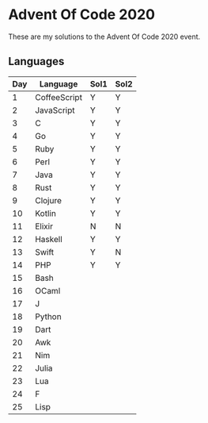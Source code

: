 # Advent Of Code 2020

These are my solutions to the Advent Of Code 2020 event.

## Languages

| Day | Language |Sol1|Sol2|
|-----|----------|----|----|
|1|CoffeeScript|Y|Y|
|2|JavaScript|Y|Y|
|3|C|Y|Y|
|4|Go|Y|Y|
|5|Ruby|Y|Y|
|6|Perl|Y|Y|
|7|Java|Y|Y|
|8|Rust|Y|Y|
|9|Clojure|Y|Y|
|10|Kotlin|Y|Y|
|11|Elixir|N|N|
|12|Haskell|Y|Y|
|13|Swift|Y|N|
|14|PHP|Y|Y|
|15|Bash|
|16|OCaml|
|17|J|
|18|Python|
|19|Dart|
|20|Awk|
|21|Nim|
|22|Julia|
|23|Lua|
|24|F|
|25|Lisp|